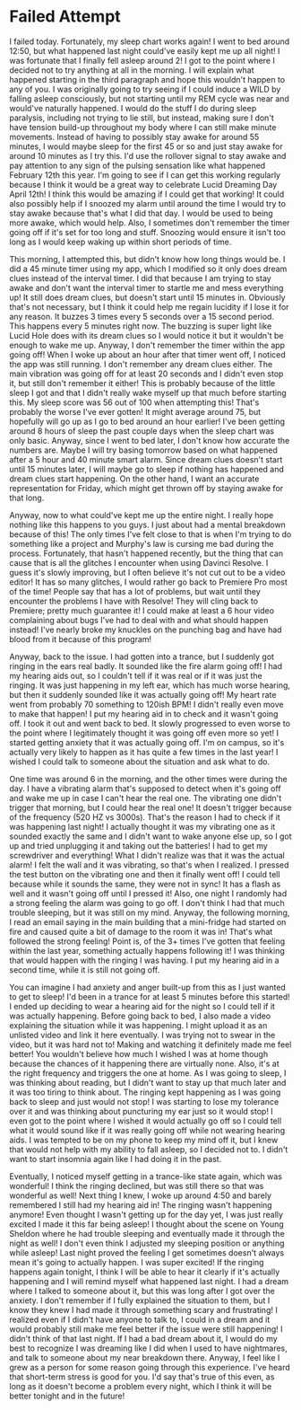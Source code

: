 # Failed Attempt

I failed today. Fortunately, my sleep chart works again! I went to bed around 12:50, but what happened last night could've easily kept me up all night! I was fortunate that I finally fell asleep around 2! I got to the point where I decided not to try anything at all in the morning. I will explain what happened starting in the third paragraph and hope this wouldn't happen to any of you. I was originally going to try seeing if I could induce a WILD by falling asleep consciously, but not starting until my REM cycle was near and would've naturally happened. I would do the stuff I do during sleep paralysis, including not trying to lie still, but instead, making sure I don't have tension build-up throughout my body where I can still make minute movements. Instead of having to possibly stay awake for around 55 minutes, I would maybe sleep for the first 45 or so and just stay awake for around 10 minutes as I try this. I'd use the rollover signal to stay awake and pay attention to any sign of the pulsing sensation like what happened February 12th this year. I'm going to see if I can get this working regularly because I think it would be a great way to celebrate Lucid Dreaming Day April 12th! I think this would be amazing if I could get that working! It could also possibly help if I snoozed my alarm until around the time I would try to stay awake because that's what I did that day. I would be used to being more awake, which would help. Also, I sometimes don't remember the timer going off if it's set for too long and stuff. Snoozing would ensure it isn't too long as I would keep waking up within short periods of time.

This morning, I attempted this, but didn't know how long things would be. I did a 45 minute timer using my app, which I modified so it only does dream clues instead of the interval timer. I did that because I am trying to stay awake and don't want the interval timer to startle me and mess everything up! It still does dream clues, but doesn't start until 15 minutes in. Obviously that's not necessary, but I think it could help me regain lucidity if I lose it for any reason. It buzzes 3 times every 5 seconds over a 15 second period. This happens every 5 minutes right now. The buzzing is super light like Lucid Hole does with its dream clues so I would notice it but it wouldn't be enough to wake me up. Anyway, I don't remember the timer within the app going off! When I woke up about an hour after that timer went off, I noticed the app was still running. I don't remember any dream clues either. The main vibration was going off for at least 20 seconds and I didn't even stop it, but still don't remember it either! This is probably because of the little sleep I got and that I didn't really wake myself up that much before starting this. My sleep score was 56 out of 100 when attempting this! That's probably the worse I've ever gotten! It might average around 75, but hopefully will go up as I go to bed around an hour earlier! I've been getting around 8 hours of sleep the past couple days when the sleep chart was only basic. Anyway, since I went to bed later, I don't know how accurate the numbers are. Maybe I will try basing tomorrow based on what happened after a 5 hour and 40 minute smart alarm. Since dream clues doesn't start until 15 minutes later, I will maybe go to sleep if nothing has happened and dream clues start happening. On the other hand, I want an accurate representation for Friday, which might get thrown off by staying awake for that long.

Anyway, now to what could've kept me up the entire night. I really hope nothing like this happens to you guys. I just about had a mental breakdown because of this! The only times I've felt close to that is when I'm trying to do something like a project and Murphy's law is cursing me bad during the process. Fortunately, that hasn't happened recently, but the thing that can cause that is all the glitches I encounter when using Davinci Resolve. I guess it's slowly improving, but I often believe it's not cut out to be a video editor! It has so many glitches, I would rather go back to Premiere Pro most of the time! People say that has a lot of problems, but wait until they encounter the problems I have with Resolve! They will cling back to Premiere; pretty much guarantee it! I could make at least a 6 hour video complaining about bugs I've had to deal with and what should happen instead! I've nearly broke my knuckles on the punching bag and have had blood from it because of this program!

Anyway, back to the issue. I had gotten into a trance, but I suddenly got ringing in the ears real badly. It sounded like the fire alarm going off! I had my hearing aids out, so I couldn't tell if it was real or if it was just the ringing. It was just happening in my left ear, which has much worse hearing, but then it suddenly sounded like it was actually going off! My heart rate went from probably 70 something to 120ish BPM! I didn't really even move to make that happen! I put my hearing aid in to check and it wasn't going off. I took it out and went back to bed. It slowly progressed to even worse to the point where I legitimately thought it was going off even more so yet! I started getting anxiety that it was actually going off. I'm on campus, so it's actually very likely to happen as it has quite a few times in the last year! I wished I could talk to someone about the situation and ask what to do.

One time was around 6 in the morning, and the other times were during the day. I have a vibrating alarm that's supposed to detect when it's going off and wake me up in case I can't hear the real one. The vibrating one didn't trigger that morning, but I could hear the real one! It doesn't trigger because of the frequency (520 HZ vs 3000s). That's the reason I had to check if it was happening last night! I actually thought it was my vibrating one as it sounded exactly the same and I didn't want to wake anyone else up, so I got up and tried unplugging it and taking out the batteries! I had to get my screwdriver and everything! What I didn't realize was that it was the actual alarm! I felt the wall and it was vibrating, so that's when I realized. I pressed the test button on the vibrating one and then it finally went off! I could tell because while it sounds the same, they were not in sync! It has a flash as well and it wasn't going off until I pressed it! Also, one night I randomly had a strong feeling the alarm was going to go off. I don't think I had that much trouble sleeping, but it was still on my mind. Anyway, the following morning, I read an email saying in the main building that a mini-fridge had started on fire and caused quite a bit of damage to the room it was in! That's what followed the strong feeling! Point is, of the 3+ times I've gotten that feeling within the last year, something actually happens following it! I was thinking that would happen with the ringing I was having. I put my hearing aid in a second time, while it is still not going off.

You can imagine I had anxiety and anger built-up from this as I just wanted to get to sleep! I'd been in a trance for at least 5 minutes before this started! I ended up deciding to wear a hearing aid for the night so I could tell if it was actually happening. Before going back to bed, I also made a video explaining the situation while it was happening. I might upload it as an unlisted video and link it here eventually. I was trying not to swear in the video, but it was hard not to! Making and watching it definitely made me feel better! You wouldn't believe how much I wished I was at home though because the chances of it happening there are virtually none. Also, it's at the right frequency and triggers the one at home. As I was going to sleep, I was thinking about reading, but I didn't want to stay up that much later and it was too tiring to think about. The ringing kept happening as I was going back to sleep and just would not stop! I was starting to lose my tolerance over it and was thinking about puncturing my ear just so it would stop! I even got to the point where I wished it would actually go off so I could tell what it would sound like if it was really going off while not wearing hearing aids. I was tempted to be on my phone to keep my mind off it, but I knew that would not help with my ability to fall asleep, so I decided not to. I didn't want to start insomnia again like I had doing it in the past.

Eventually, I noticed myself getting in a trance-like state again, which was wonderful! I think the ringing declined, but was still there so that was wonderful as well! Next thing I knew, I woke up around 4:50 and barely remembered I still had my hearing aid in! The ringing wasn't happening anymore! Even thought I wasn't getting up for the day yet, I was just really excited I made it this far being asleep! I thought about the scene on Young Sheldon where he had trouble sleeping and eventually made it through the night as well! I don't even think I adjusted my sleeping position or anything while asleep! Last night proved the feeling I get sometimes doesn't always mean it's going to actually happen. I was super excited! If the ringing happens again tonight, I think I will be able to hear it clearly if it's actually happening and I will remind myself what happened last night. I had a dream where I talked to someone about it, but this was long after I got over the anxiety. I don't remember if I fully explained the situation to them, but I know they knew I had made it through something scary and frustrating! I realized even if I didn't have anyone to talk to, I could in a dream and it would probably still make me feel better if the issue were still happening! I didn't think of that last night. If I had a bad dream about it, I would do my best to recognize I was dreaming like I did when I used to have nightmares, and talk to someone about my near breakdown there. Anyway, I feel like I grew as a person for some reason going through this experience. I've heard that short-term stress is good for you. I'd say that's true of this even, as long as it doesn't become a problem every night, which I think it will be better tonight and in the future!
